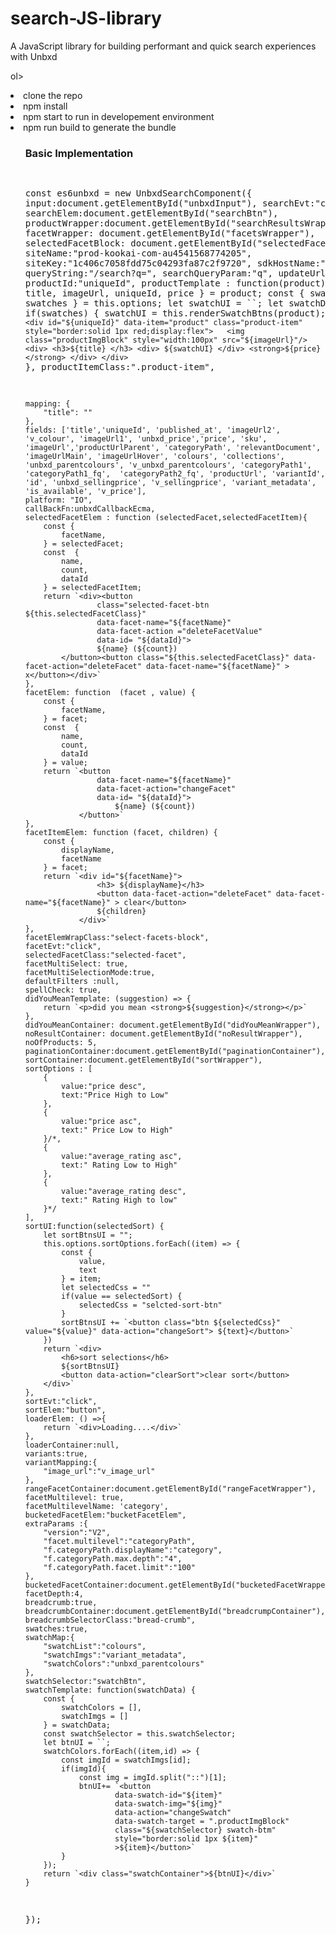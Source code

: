 # search-JS-library
A JavaScript library for building performant and quick search experiences with Unbxd

ol>
  <li> clone the repo </li>
<li> npm install</li>
<li> npm start to run in developement environment</li>
<li> npm run build to generate the bundle</li>
 <ol>


 <h3>Basic Implementation</h3>
  <div>
  <pre style="white-space: pre;">
      
const es6unbxd =  new UnbxdSearchComponent({
    input:document.getElementById("unbxdInput"),
    searchEvt:"click",
    searchElem:document.getElementById("searchBtn"),
    productWrapper:document.getElementById("searchResultsWrapper"),
    facetWrapper: document.getElementById("facetsWrapper"),
    selectedFacetBlock: document.getElementById("selectedFacetWrapper"),
    siteName:"prod-kookai-com-au4541568774205",
    siteKey:"1c406c7058fdd75c04293fa87c2f9720",
    sdkHostName:"https://search.unbxd.io/",
    queryString:"/search?q=",
    searchQueryParam:"q",
    updateUrls:true,
    productId:"uniqueId",
    productTemplate : function(product){
        const {
            title,
            imageUrl,
            uniqueId,
            price
        } = product;
        const {
            swatchMap,
            swatches
        } = this.options;
        let swatchUI = ``;
        let swatchData = null;
        if(swatches) {
            swatchUI = this.renderSwatchBtns(product);
        }
        return `<div id="${uniqueId}" data-item="product" class="product-item" style="border:solid 1px red;display:flex">  
            <img class="productImgBlock" style="width:100px" src="${imageUrl}"/>
        <div>
         <h3>${title} </h3>
         <div>
            ${swatchUI}
         </div>
         <strong>${price}</strong>
         </div>
        </div>`
    },
    productItemClass:".product-item",

    mapping: {
        "title": ""
    },
    fields: ['title','uniqueId', 'published_at', 'imageUrl2', 'v_colour', 'imageUrl1', 'unbxd_price','price', 'sku', 'imageUrl','productUrlParent', 'categoryPath', 'relevantDocument', 'imageUrlMain', 'imageUrlHover', 'colours', 'collections', 'unbxd_parentcolours', 'v_unbxd_parentcolours', 'categoryPath1', 'categoryPath1_fq',  'categoryPath2_fq', 'productUrl', 'variantId', 'id', 'unbxd_sellingprice', 'v_sellingprice', 'variant_metadata', 'is_available', 'v_price'],
    platform: "IO",
    callBackFn:unbxdCallbackEcma,
    selectedFacetElem : function (selectedFacet,selectedFacetItem){
        const {
            facetName,
        } = selectedFacet;
        const  {
            name,
            count,
            dataId
        } = selectedFacetItem;
        return `<div><button 
                    class="selected-facet-btn ${this.selectedFacetClass}"
                    data-facet-name="${facetName}"
                    data-facet-action ="deleteFacetValue"
                    data-id= "${dataId}">
                    ${name} (${count})
            </button><button class="${this.selectedFacetClass}" data-facet-action="deleteFacet" data-facet-name="${facetName}" > x</button></div>`
    },
    facetElem: function  (facet , value) {
        const {
            facetName,
        } = facet;
        const  {
            name,
            count,
            dataId
        } = value;
        return `<button
                    data-facet-name="${facetName}" 
                    data-facet-action="changeFacet"
                    data-id= "${dataId}">
                        ${name} (${count})
                </button>`
    },
    facetItemElem: function (facet, children) {
        const {
            displayName,
            facetName
        } = facet;
        return `<div id="${facetName}">
                    <h3> ${displayName}</h3>
                    <button data-facet-action="deleteFacet" data-facet-name="${facetName}" > clear</button>
                    ${children}
                </div>`
    },
    facetElemWrapClass:"select-facets-block",
    facetEvt:"click",
    selectedFacetClass:"selected-facet",
    facetMultiSelect: true,
    facetMultiSelectionMode:true,
    defaultFilters :null,
    spellCheck: true,
    didYouMeanTemplate: (suggestion) => {
        return `<p>did you mean <strong>${suggestion}</strong></p>`
    },
    didYouMeanContainer: document.getElementById("didYouMeanWrapper"),
    noResultContainer: document.getElementById("noResultWrapper"),
    noOfProducts: 5,
    paginationContainer:document.getElementById("paginationContainer"),
    sortContainer:document.getElementById("sortWrapper"),
    sortOptions : [
        {
            value:"price desc",
            text:"Price High to Low"
        },
        {
            value:"price asc",
            text:" Price Low to High"
        }/*,
        {
            value:"average_rating asc",
            text:" Rating Low to High"
        },
        {
            value:"average_rating desc",
            text:" Rating High to low"
        }*/
    ],
    sortUI:function(selectedSort) {
        let sortBtnsUI = "";
        this.options.sortOptions.forEach((item) => {
            const {
                value,
                text
            } = item;
            let selectedCss = ""
            if(value == selectedSort) {
                selectedCss = "selcted-sort-btn"
            } 
            sortBtnsUI += `<button class="btn ${selectedCss}" value="${value}" data-action="changeSort"> ${text}</button>`
        })
        return `<div>
            <h6>sort selections</h6>
            ${sortBtnsUI}
            <button data-action="clearSort">clear sort</button>
        </div>`
    },
    sortEvt:"click",
    sortElem:"button",
    loaderElem: () =>{
        return `<div>Loading....</div>`
    },
    loaderContainer:null,
    variants:true,
    variantMapping:{
        "image_url":"v_image_url"
    },
    rangeFacetContainer:document.getElementById("rangeFacetWrapper"),
    facetMultilevel: true,
    facetMultilevelName: 'category',
    bucketedFacetElem:"bucketFacetElem",
    extraParams :{
        "version":"V2",
        "facet.multilevel":"categoryPath",
        "f.categoryPath.displayName":"category",
        "f.categoryPath.max.depth":"4",
        "f.categoryPath.facet.limit":"100"
    },
    bucketedFacetContainer:document.getElementById("bucketedFacetWrapper"),
    facetDepth:4,
    breadcrumb:true,
    breadcrumbContainer:document.getElementById("breadcrumpContainer"),
    breadcrumbSelectorClass:"bread-crumb",
    swatches:true,
    swatchMap:{
        "swatchList":"colours",
        "swatchImgs":"variant_metadata",
        "swatchColors":"unbxd_parentcolours"
    },
    swatchSelector:"swatchBtn",
    swatchTemplate: function(swatchData) {
        const {
            swatchColors = [],
            swatchImgs = []
        } = swatchData;
        const swatchSelector = this.swatchSelector;
        let btnUI = ``;
        swatchColors.forEach((item,id) => {
            const imgId = swatchImgs[id];
            if(imgId){
                const img = imgId.split("::")[1];
                btnUI+= `<button 
                        data-swatch-id="${item}"
                        data-swatch-img="${img}" 
                        data-action="changeSwatch"
                        data-swatch-target = ".productImgBlock"
                        class="${swatchSelector} swatch-btm"
                        style="border:solid 1px ${item}"
                        >${item}</button>`
            }
        });
        return `<div class="swatchContainer">${btnUI}</div>`
    }

});
  </pre>
</div>

